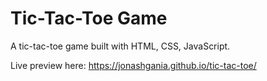 # Tic-Tac-Toe Game

A tic-tac-toe game built with HTML, CSS, JavaScript.

Live preview here: https://jonashgania.github.io/tic-tac-toe/
